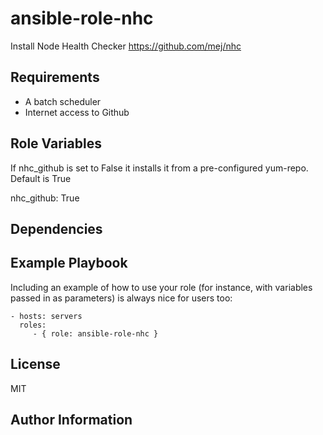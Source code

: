 ansible-role-nhc
=========

Install Node Health Checker https://github.com/mej/nhc

Requirements
------------

 - A batch scheduler
 - Internet access to Github

Role Variables
--------------

If nhc_github is set to False it installs it from a pre-configured yum-repo.
Default is True

nhc_github: True

Dependencies
------------


Example Playbook
----------------

Including an example of how to use your role (for instance, with variables passed in as parameters) is always nice for users too:

    - hosts: servers
      roles:
         - { role: ansible-role-nhc }

License
-------

MIT

Author Information
------------------

